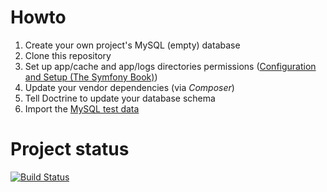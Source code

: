 # Howto
  1. Create your own project's MySQL (empty) database
  2. Clone this repository
  3. Set up app/cache and app/logs directories permissions ([Configuration and Setup (The Symfony Book)](http://symfony.com/doc/current/book/installation.html#configuration-and-setup))
  4. Update your vendor dependencies (via *Composer*)
  5. Tell Doctrine to update your database schema
  6. Import the [MySQL test data](src/Estei/AppBundle/Resources/db/sf_eval_data.sql.gz)
  

# Project status
[![Build Status](https://travis-ci.org/Profesor-Bruscia/Symfony-Eval.svg)](https://travis-ci.org/Profesor-Bruscia/Symfony-Eval)
